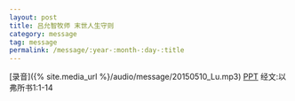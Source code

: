 ```yaml
---
layout: post
title: 吕允智牧师 末世人生守则
category: message
tag: message
permalink: /message/:year-:month-:day-:title
---
```


[录音]({% site.media_url %}/audio/message/20150510_Lu.mp3) [PPT](http://1drv.ms/1R2eM3M) 经文:以弗所书1:1-14
